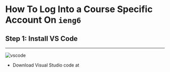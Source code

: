 # How To Log Into a Course Specific Account On `ieng6` 
Step 1: Install VS Code
---
---
![vscode](https://user-images.githubusercontent.com/94575562/149442477-ac12a6a9-69d8-47dc-a5af-840d59af8983.PNG)

* Download Visual Studio code at [](https://code.visualstudio.com/download)
